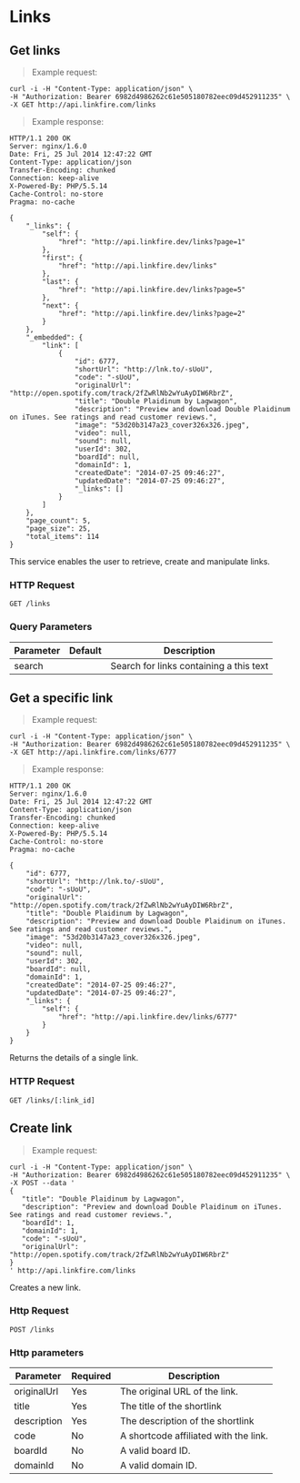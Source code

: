 # Links

## Get links

> Example request:

```shell
curl -i -H "Content-Type: application/json" \
-H "Authorization: Bearer 6982d4986262c61e505180782eec09d452911235" \
-X GET http://api.linkfire.com/links
```

> Example response:

```shell
HTTP/1.1 200 OK
Server: nginx/1.6.0
Date: Fri, 25 Jul 2014 12:47:22 GMT
Content-Type: application/json
Transfer-Encoding: chunked
Connection: keep-alive
X-Powered-By: PHP/5.5.14
Cache-Control: no-store
Pragma: no-cache

{
    "_links": {
        "self": {
            "href": "http://api.linkfire.dev/links?page=1"
        },
        "first": {
            "href": "http://api.linkfire.dev/links"
        },
        "last": {
            "href": "http://api.linkfire.dev/links?page=5"
        },
        "next": {
            "href": "http://api.linkfire.dev/links?page=2"
        }
    },
    "_embedded": {
        "link": [
            {
                "id": 6777,
                "shortUrl": "http://lnk.to/-sUoU",
                "code": "-sUoU",
                "originalUrl": "http://open.spotify.com/track/2fZwRlNb2wYuAyDIW6RbrZ",
                "title": "Double Plaidinum by Lagwagon",
                "description": "Preview and download Double Plaidinum on iTunes. See ratings and read customer reviews.",
                "image": "53d20b3147a23_cover326x326.jpeg",
                "video": null,
                "sound": null,
                "userId": 302,
                "boardId": null,
                "domainId": 1,
                "createdDate": "2014-07-25 09:46:27",
                "updatedDate": "2014-07-25 09:46:27",
                "_links": []
            }
        ]
    },
    "page_count": 5,
    "page_size": 25,
    "total_items": 114
}
```

This service enables the user to retrieve, create and manipulate links.

### HTTP Request

`GET /links`

### Query Parameters

Parameter | Default | Description
--------- | ------- | -----------
search | | Search for links containing a this text





## Get a specific link

> Example request:

```shell
curl -i -H "Content-Type: application/json" \
-H "Authorization: Bearer 6982d4986262c61e505180782eec09d452911235" \
-X GET http://api.linkfire.com/links/6777
```

> Example response:

```shell
HTTP/1.1 200 OK
Server: nginx/1.6.0
Date: Fri, 25 Jul 2014 12:47:22 GMT
Content-Type: application/json
Transfer-Encoding: chunked
Connection: keep-alive
X-Powered-By: PHP/5.5.14
Cache-Control: no-store
Pragma: no-cache

{
    "id": 6777,
    "shortUrl": "http://lnk.to/-sUoU",
    "code": "-sUoU",
    "originalUrl": "http://open.spotify.com/track/2fZwRlNb2wYuAyDIW6RbrZ",
    "title": "Double Plaidinum by Lagwagon",
    "description": "Preview and download Double Plaidinum on iTunes. See ratings and read customer reviews.",
    "image": "53d20b3147a23_cover326x326.jpeg",
    "video": null,
    "sound": null,
    "userId": 302,
    "boardId": null,
    "domainId": 1,
    "createdDate": "2014-07-25 09:46:27",
    "updatedDate": "2014-07-25 09:46:27",
    "_links": {
        "self": {
            "href": "http://api.linkfire.dev/links/6777"
        }
    }
}
```

Returns the details of a single link.

### HTTP Request

`GET /links/[:link_id]`




## Create link

> Example request:

```shell
curl -i -H "Content-Type: application/json" \
-H "Authorization: Bearer 6982d4986262c61e505180782eec09d452911235" \
-X POST --data '
{
   "title": "Double Plaidinum by Lagwagon",
   "description": "Preview and download Double Plaidinum on iTunes. See ratings and read customer reviews.",
   "boardId": 1,
   "domainId": 1,
   "code": "-sUoU",
   "originalUrl": "http://open.spotify.com/track/2fZwRlNb2wYuAyDIW6RbrZ"
}
' http://api.linkfire.com/links
```

Creates a new link.

### Http Request

`POST /links`

### Http parameters

Parameter | Required | Description
--------- | -------- | -----------
originalUrl | Yes | The original URL of the link.
title | Yes | The title of the shortlink
description | Yes | The description of the shortlink
code | No | A shortcode affiliated with the link.
boardId | No | A valid board ID.
domainId | No | A valid domain ID.
